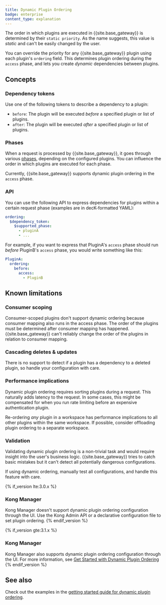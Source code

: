 ```yaml
---
title: Dynamic Plugin Ordering
badge: enterprise
content_type: explanation
---
```


The order in which plugins are executed in {{site.base_gateway}} is determined by their
`static priority`. As the name suggests, this value is _static_ and can't be
 easily changed by the user.

You can override the priority for any {{site.base_gateway}} plugin using each plugin's
`ordering` field. This determines plugin ordering during the `access` phase,
and lets you create _dynamic_ dependencies between plugins.

## Concepts

### Dependency tokens

Use one of the following tokens to describe a dependency to a plugin:

* `before`: The plugin will be executed _before_ a specified plugin or list of plugins.
* `after`: The plugin will be executed _after_ a specified plugin or list of plugins.

### Phases

When a request is processed by {{site.base_gateway}}, it goes through various
[phases](/gateway/latest/plugin-development/custom-logic/#available-contexts),
depending on the configured plugins. You can influence the order in which
plugins are executed for each phase.

Currently, {{site.base_gateway}} supports dynamic plugin ordering in the
`access` phase.

### API

You can use the following API to express dependencies for plugins within a
certain request phase (examples are in decK-formatted YAML):

```yaml
ordering:
  $dependency_token:
    $supported_phase:
      - pluginA
      - ...
```

For example, if you want to express that PluginA's `access` phase should
run _before_ PluginB's `access` phase, you would write something like this:

```yaml
PluginA:
  ordering:
    before:
      access:
        - PluginB
```

## Known limitations

### Consumer scoping

Consumer-scoped plugins don't support dynamic ordering because consumer mapping
also runs in the access phase. The order of the plugins must be determined
after consumer mapping has happened. {{site.base_gateway}} can't reliably
change the order of the plugins in relation to consumer mapping.

### Cascading deletes & updates

There is no support to detect if a plugin has a dependency to
a deleted plugin, so handle your configuration with care.

### Performance implications

Dynamic plugin ordering requires sorting plugins during a request. This naturally
adds latency to the request. In some cases, this might be compensated for when
you run rate limiting before an expensive authentication plugin.

Re-ordering _any_ plugin in a workspace has performance implications to all
other plugins within the same workspace. If possible, consider offloading plugin
ordering to a separate workspace.

### Validation

Validating dynamic plugin ordering is a non-trivial task and would require
insight into the user's business logic. {{site.base_gateway}} tries to catch
basic mistakes but it can't detect all potentially dangerous configurations.

If using dynamic ordering, manually test all configurations, and handle this
feature with care.

{% if_version lte:3.0.x %}
### Kong Manager

Kong Manager doesn't support dynamic plugin ordering configuration through the
UI. Use the Kong Admin API or a declarative configuration file to set
plugin ordering.
{% endif_version %}

{% if_version gte:3.1.x %}
### Kong Manager

Kong Manager also supports dynamic plugin ordering configuration through the
UI. For more information, see [Get Started with Dynamic Plugin Ordering](/gateway/{{page.kong_version}}/kong-enterprise/plugin-ordering/get-started/)
{% endif_version %}

## See also

Check out the examples in the
[getting started guide for dynamic plugin ordering](/gateway/{{page.kong_version}}/kong-enterprise/plugin-ordering/get-started).
